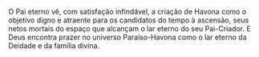﻿O Pai eterno vê, com satisfação infindável, a criação de Havona como o objetivo digno e atraente para os candidatos do tempo à ascensão, seus netos mortais do espaço que alcançam o lar eterno do seu Pai-Criador. E Deus encontra prazer no universo Paraíso-Havona como o lar eterno da Deidade e da família divina.